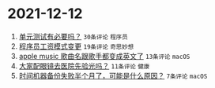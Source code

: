 # 2021-12-12

1. [单元测试有必要吗？](https://www.v2ex.com/t/821608) `30条评论` `程序员`
1. [程序员工资模式变更](https://www.v2ex.com/t/821610) `19条评论` `奇思妙想`
1. [apple music 歌曲名跟歌手都变成英文了](https://www.v2ex.com/t/821604) `13条评论` `macOS`
1. [大家配眼镜去医院先验光吗？](https://www.v2ex.com/t/821624) `11条评论` `健康`
1. [时间机器备份失败半个月了，可能是什么原因？](https://www.v2ex.com/t/821609) `7条评论` `macOS`
